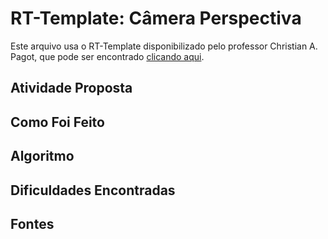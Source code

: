 # RT-Template: Câmera Perspectiva

Este arquivo usa o RT-Template disponibilizado pelo professor Christian A. Pagot, que pode ser encontrado [clicando aqui](https://github.com/capagot).

## Atividade Proposta

## Como Foi Feito

## Algoritmo

## Dificuldades Encontradas

## Fontes